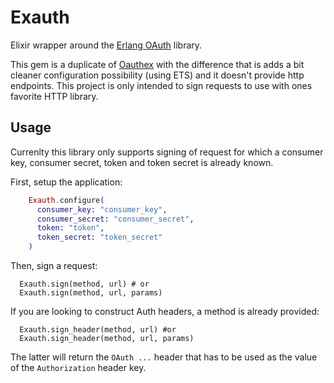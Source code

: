 Exauth
======

Elixir wrapper around the [Erlang OAuth](tim/erlang-oauth) library.

This gem is a duplicate of [Oauthex](https://github.com/marcelog/oauthex) with the difference that is adds a bit cleaner configuration possibility (using ETS) and it doesn't provide http endpoints. This project is only intended to sign requests to use with ones favorite HTTP library.

## Usage

Currenlty this library only supports signing of request for which a consumer key, consumer secret, token and token secret is already known.

First, setup the application:

```elixir
    Exauth.configure(
      consumer_key: "consumer_key",
      consumer_secret: "consumer_secret",
      token: "token",
      token_secret: "token_secret"
    )
```

Then, sign a request:
```
  Exauth.sign(method, url) # or
  Exauth.sign(method, url, params)
```

If you are looking to construct Auth headers, a method is already provided:
```
  Exauth.sign_header(method, url) #or
  Exauth.sign_header(method, url, params)
```

The latter will return the `OAuth ...` header that has to be used as the value of the `Authorization` header key.
